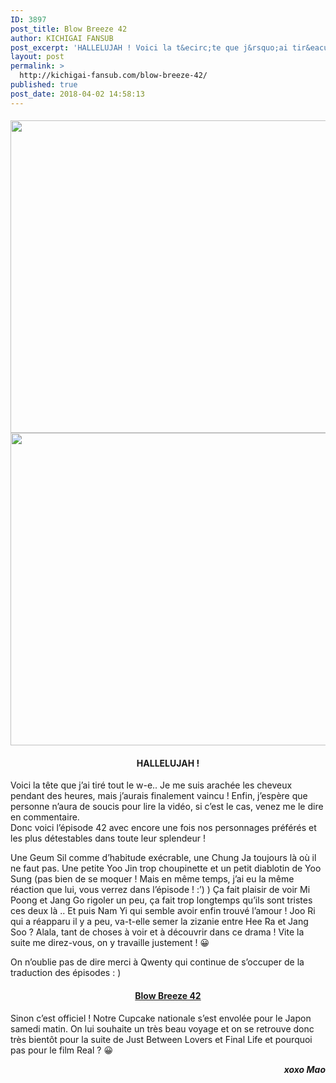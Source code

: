 ```yaml
---
ID: 3897
post_title: Blow Breeze 42
author: KICHIGAI FANSUB
post_excerpt: 'HALLELUJAH ! Voici la t&ecirc;te que j&rsquo;ai tir&eacute; tout le w-e.. Je me suis arach&eacute;e les cheveux pendant des heures, mais j&rsquo;aurais finalement vaincu ! Enfin, j&rsquo;esp&egrave;re que personne n&rsquo;aura de soucis pour lire la vid&eacute;o, si c&rsquo;est le cas, venez me le dire en commentaire. Donc voici l&rsquo;&eacute;pisode 42 avec encore une fois nos&hellip;'
layout: post
permalink: >
  http://kichigai-fansub.com/blow-breeze-42/
published: true
post_date: 2018-04-02 14:58:13
---
```

<div class="feedwordpress-gaffer-full-text"><h4>
<img class="aligncenter size-full wp-image-4083" src="https://united-subs.dearclouds.com/wp-content/uploads/2018/04/41cd00592cdd3b5eaf0ca79eb2cac49b.jpg" alt width="900" height="500" data-recalc-dims="1" data-lazy-srcset="https://i2.wp.com/kichigai-fansub.com/wp-content/uploads/2018/03/Blow-Breeze-News-42.jpg?w=900 900w, https://i2.wp.com/kichigai-fansub.com/wp-content/uploads/2018/03/Blow-Breeze-News-42.jpg?resize=300%2C167 300w, https://i2.wp.com/kichigai-fansub.com/wp-content/uploads/2018/03/Blow-Breeze-News-42.jpg?resize=768%2C427 768w, https://i2.wp.com/kichigai-fansub.com/wp-content/uploads/2018/03/Blow-Breeze-News-42.jpg?resize=700%2C389 700w" data-lazy-sizes="(max-width: 900px) 100vw, 900px"><noscript><img class="aligncenter size-full wp-image-4083" src="https://united-subs.dearclouds.com/wp-content/uploads/2018/04/41cd00592cdd3b5eaf0ca79eb2cac49b.jpg" alt="" width="900" height="500" srcset="https://i2.wp.com/kichigai-fansub.com/wp-content/uploads/2018/03/Blow-Breeze-News-42.jpg?w=900 900w, https://i2.wp.com/kichigai-fansub.com/wp-content/uploads/2018/03/Blow-Breeze-News-42.jpg?resize=300%2C167 300w, https://i2.wp.com/kichigai-fansub.com/wp-content/uploads/2018/03/Blow-Breeze-News-42.jpg?resize=768%2C427 768w, https://i2.wp.com/kichigai-fansub.com/wp-content/uploads/2018/03/Blow-Breeze-News-42.jpg?resize=700%2C389 700w" sizes="(max-width: 900px) 100vw, 900px" data-recalc-dims="1"></noscript>
</h4>
<h4 style="text-align: center;">HALLELUJAH !</h4>
<p>Voici la tête que j’ai tiré tout le w-e.. Je me suis arachée les cheveux pendant des heures, mais j’aurais finalement vaincu ! Enfin, j’espère que personne n’aura de soucis pour lire la vidéo, si c’est le cas, venez me le dire en commentaire.<br>
Donc voici l’épisode 42 avec encore une fois nos personnages préférés et les plus détestables dans toute leur splendeur !</p>
<p>Une Geum Sil comme d’habitude exécrable, une Chung Ja toujours là où il ne faut pas. Une petite Yoo Jin trop choupinette et un petit diablotin de Yoo Sung (pas bien de se moquer ! Mais en même temps, j’ai eu la même réaction que lui, vous verrez dans l’épisode ! :’) ) Ça fait plaisir de voir Mi Poong et Jang Go rigoler un peu, ça fait trop longtemps qu’ils sont tristes ces deux là .. Et puis Nam Yi qui semble avoir enfin trouvé l’amour ! Joo Ri qui a réapparu il y a peu, va-t-elle semer la zizanie entre Hee Ra et Jang Soo ? Alala, tant de choses à voir et à découvrir dans ce drama ! Vite la suite me direz-vous, on y travaille justement ! 😀</p>
<p>On n’oublie pas de dire merci à Qwenty qui continue de s’occuper de la traduction des épisodes : )</p>
<p><span id="more-4082"></span></p>
<h4 style="text-align: center;"><a href="http://kichigai-fansub.com/blow-breeze-vostfr/">Blow Breeze 42</a></h4>
<p>Sinon c’est officiel ! Notre Cupcake nationale s’est envolée pour le Japon samedi matin. On lui souhaite un très beau voyage et on se retrouve donc très bientôt pour la suite de Just Between Lovers et Final Life et pourquoi pas pour le film Real ? 😀</p>
<p style="text-align: right;"><strong><em>xoxo Mao</em></strong></p></div>